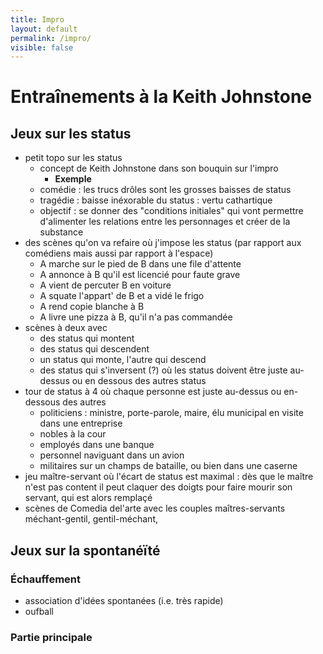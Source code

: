 ```yaml
---
title: Impro
layout: default
permalink: /impro/
visible: false
---
```


# Entraînements à la Keith Johnstone

## Jeux sur les status

- petit topo sur les status
    - concept de Keith Johnstone dans son bouquin sur l'impro
        + **Exemple** 
    - comédie : les trucs drôles sont les grosses baisses de status
    - tragédie : baisse inéxorable du status : vertu cathartique 
    - objectif : se donner des "conditions initiales" qui vont permettre
      d'alimenter les relations entre les personnages et créer de la substance
- des scènes qu'on va refaire où j'impose les status (par rapport aux comédiens
  mais aussi par rapport à l'espace)
    * A marche sur le pied de B dans une file d'attente
    * A annonce à B qu'il est licencié pour faute grave
    * A vient de percuter B en voiture 
    * A squate l'appart' de B et a vidé le frigo
    * A rend copie blanche à B
    * A livre une pizza à B, qu'il n'a pas commandée
- scènes à deux avec 
    - des status qui montent
    - des status qui descendent
    - un status qui monte, l'autre qui descend
    - des status qui s'inversent (?)
  où les status doivent être juste au-dessus ou en dessous des autres status
- tour de status à 4 où chaque personne est juste au-dessus ou en-dessous des
  autres
    * politiciens : ministre, porte-parole, maire, élu municipal en visite dans
      une entreprise
    * nobles à la cour 
    * employés dans une banque
    * personnel naviguant dans un avion
    * militaires sur un champs de bataille, ou bien dans une caserne
- jeu maître-servant où l'écart de status est maximal : dès que le maître n'est
  pas content il peut claquer des doigts pour faire mourir son servant, qui est
  alors remplaçé
- scènes de Comedia del'arte avec les couples maîtres-servants méchant-gentil,
  gentil-méchant, 

## Jeux sur la spontanéïté

### Échauffement

- association d'idées spontanées (i.e. très rapide)
- oufball

### Partie principale

